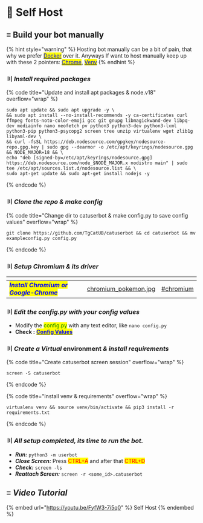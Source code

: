 # 📕 Self Host

## ≡ Build your bot manually

{% hint style="warning" %}
Hosting bot manually can be a bit of pain, that why we prefer [<mark style="color:blue;">Docker</mark>](docker-compose.md) over it. Anyways If want to host manually keep up with these 2 pointers: [<mark style="color:blue;">Chrome</mark>](self-host.md#setup-chromium), [<mark style="color:blue;">Venv</mark>](self-host.md#create-venv)
{% endhint %}

### 〣 _**Install required packages**_ <a href="#install-packages" id="install-packages"></a>

{% code title="Update and install apt packages & node.v18" overflow="wrap" %}
```batch
sudo apt update && sudo apt upgrade -y \
&& sudo apt install --no-install-recommends -y ca-certificates curl ffmpeg fonts-noto-color-emoji gcc git gnupg libmagickwand-dev libpq-dev mediainfo nano neofetch pv python3 python3-dev python3-lxml python3-pip python3-psycopg2 screen tree unzip virtualenv wget zlib1g libyaml-dev \
&& curl -fsSL https://deb.nodesource.com/gpgkey/nodesource-repo.gpg.key | sudo gpg --dearmor -o /etc/apt/keyrings/nodesource.gpg && NODE_MAJOR=18 && \
echo "deb [signed-by=/etc/apt/keyrings/nodesource.gpg] https://deb.nodesource.com/node_$NODE_MAJOR.x nodistro main" | sudo tee /etc/apt/sources.list.d/nodesource.list && \
sudo apt-get update && sudo apt-get install nodejs -y
```
{% endcode %}

### 〣 _**Clone the repo & make config**_ <a href="#clone-repo" id="clone-repo"></a>

{% code title="Change dir to catuserbot & make config.py to save config values" overflow="wrap" %}
```batch
git clone https://github.com/TgCatUB/catuserbot && cd catuserbot && mv exampleconfig.py config.py
```
{% endcode %}

### 〣 _**Setup Chromium & its driver**_ <a href="#setup-chromium" id="setup-chromium"></a>

<table data-card-size="large" data-view="cards"><thead><tr><th></th><th data-type="select" data-multiple></th><th data-hidden data-card-cover data-type="files"></th><th data-hidden data-card-target data-type="content-ref"></th></tr></thead><tbody><tr><td><em><mark style="color:blue;"><strong>Install Chromium or Google-Chrome</strong></mark></em></td><td></td><td><a href="../../.gitbook/assets/chromium_pokemon.jpg">chromium_pokemon.jpg</a></td><td><a href="../guide/chromium-or-chrome-setup.md#chromium">#chromium</a></td></tr></tbody></table>

### 〣 _**Edit the config.py with your config values**_ <a href="#edit-config" id="edit-config"></a>

* Modify the <mark style="color:green;">config.py</mark> with any text editor, like `nano config.py`
* **Check :** [<mark style="color:blue;">**Config Values**</mark>](../variables/config-vars.md#mandatory-vars)

### 〣 _**Create a Virtual**_ environment _**& install requirements**_ <a href="#create-venv" id="create-venv"></a>

{% code title="Create catuserbot screen session" overflow="wrap" %}
```batch
screen -S catuserbot
```
{% endcode %}

{% code title="Install venv & requirements" overflow="wrap" %}
```batch
virtualenv venv && source venv/bin/activate && pip3 install -r requirements.txt
```
{% endcode %}

### 〣 _**All setup completed, its time to run the bot.**_ <a href="#run-bot" id="run-bot"></a>

* _**Run:**_ `python3 -m userbot`
* _**Close Screen:**_ Press <mark style="color:red;">CTRL+A</mark> and after that <mark style="color:red;">CTRL+D</mark>
* _**Check:**_ `screen -ls`
* _**Reattach Screen:**_ `screen -r <some_id>.catuserbot`

## ≡ _Video Tutorial_

{% embed url="https://youtu.be/FyfW3-7i5q0" %}
Self Host
{% endembed %}
